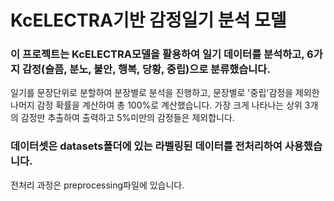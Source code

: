 # KcELECTRA기반 감정일기 분석 모델

### 이 프로젝트는 KcELECTRA모델을 활용하여 일기 데이터를 분석하고, 6가지 감정(슬픔, 분노, 불안, 행복, 당황, 중립)으로 분류했습니다.
일기를 문장단위로 분할하여 분장별로 분석을 진행하고, 문장별로 '중립'감정을 제외한 나머지 감정 확률을 계산하여 총 100%로 계산했습니다.
가장 크게 나타나는 상위 3개의 감정만 추출하여 출력하고 5%미만의 감정들은 제외합니다.

### 데이터셋은 datasets폴더에 있는 라벨링된 데이터를 전처리하여 사용했습니다.
전처리 과정은 preprocessing파일에 있습니다.
